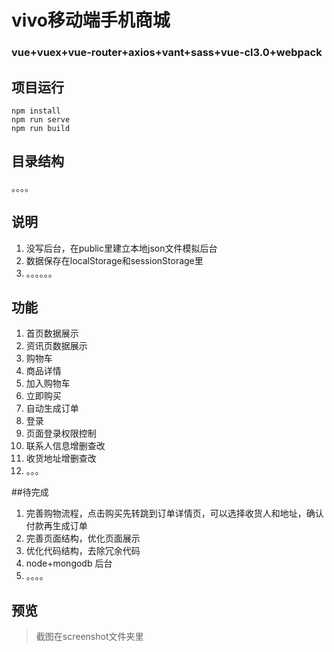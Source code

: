 # vivo移动端手机商城
### vue+vuex+vue-router+axios+vant+sass+vue-cl3.0+webpack

## 项目运行
```
npm install
npm run serve
npm run build
```
## 目录结构
。。。。

## 说明
1. 没写后台，在public里建立本地json文件模拟后台
2. 数据保存在localStorage和sessionStorage里
3. 。。。。。。

## 功能
1. 首页数据展示
2. 资讯页数据展示
3. 购物车
4. 商品详情
5. 加入购物车
6. 立即购买
7. 自动生成订单
8. 登录
9. 页面登录权限控制
10. 联系人信息增删查改
11. 收货地址增删查改
12. 。。。

##待完成
1. 完善购物流程，点击购买先转跳到订单详情页，可以选择收货人和地址，确认付款再生成订单
2. 完善页面结构，优化页面展示
3. 优化代码结构，去除冗余代码
4. node+mongodb 后台
5. 。。。。

## 预览
> 截图在screenshot文件夹里
